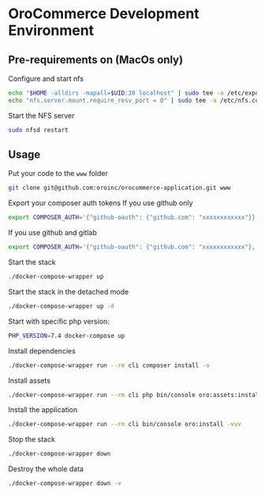 # OroCommerce Development Environment



## Pre-requirements on (MacOs only)
Configure and start nfs
```bash
echo "$HOME -alldirs -mapall=$UID:20 localhost" | sudo tee -a /etc/exports
echo "nfs.server.mount.require_resv_port = 0" | sudo tee -a /etc/nfs.conf
```

Start the NFS server
```bash
sudo nfsd restart
```

## Usage

Put your code to the `www` folder
```bash
git clone git@github.com:oroinc/orocommerce-application.git www
```

Export your composer auth tokens
If you use github only
```bash
export COMPOSER_AUTH='{"github-oauth": {"github.com": "xxxxxxxxxxxx"}}'
````

If you use github and gitlab
```bash
export COMPOSER_AUTH='{"github-oauth": {"github.com": "xxxxxxxxxxxx"}, "gitlab-token": {"example.org": "xxxxxxxxxxxx"}}'
```

Start the stack
```bash
./docker-compose-wrapper up
```

Start the stack in the detached mode
```bash
./docker-compose-wrapper up -d
```

Start with specific php version:
```bash
PHP_VERSION=7.4 docker-compose up
```

Install dependencies
```bash
./docker-compose-wrapper run --rm cli composer install -o
```

Install assets
```bash
./docker-compose-wrapper run --rm cli php bin/console oro:assets:install
```

Install the application
```bash
./docker-compose-wrapper run --rm cli bin/console oro:install -vvv
```

Stop the stack
```bash
./docker-compose-wrapper down
```

Destroy the whole data
```bash
./docker-compose-wrapper down -v
```
